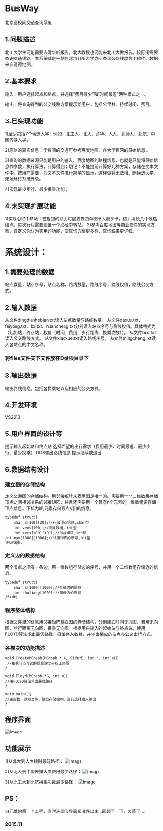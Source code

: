 # BusWay
北京高校间交通查询系统

## 1.问题描述 
北工大学生可能需要去清华听报告，北大教授也可能来北工大做报告。校际间需要查询交通线路。本系统就是一款在北京几所大学之间查询公交线路的小软件。数据来自高德地图。

## 2.基本要求
输入：用户选择起点和终点，并选择“费用最少”和“时间最短”两种模式之一。

输出：将查询得到的公交线路方案提示给用户，包括公里数、持续时间、费用。


## 3.已实现功能
1)至少包括7个候选大学：例如：北工大、北大、清华、人大、北师大、北航、中国传媒大学。

2)原始的真实信息：学校间的交通可参考百度地图、各大学官网的原始信息 。

3)查询的数据来源只能是用户的输入、百度地图的路程信息，也就是只能将原始信息作参数，执行算法，计算得到；切记：不能提前计算好几种方案，存储在文本文件中，按用户需要，对文本文件进行简单的显示，这样做将无法增、删候选大学、无法进行系统升级。

4)实现最少步行、最少换乘功能；

## 4.未实现扩展功能
1)实现必经中转站：在返回的路上可能要去西单图书大厦买书，因此增设几个候选结点，每次行程需要设置一个必经中转站。
2)参考百度地图等商业软件的实现方案，自定义你认为实用的功能，使查询方案更多样，查询结果更详细。

# 系统设计：
## 1.需要处理的数据
站点数量，站点序号，站点名称，路线数量，路线序号，路线权值，路线公交方式。

## 2.输入数据
从文件dingdianhebian.txt读入站点数量与路线数量。
从文件daxue.txt、feiyong.txt、bx.txt、huancheng.txt分别读入站点序号与路线权值。具体格式为（起始站，终点站，权值（时间、费用、步行距离、换乘次数））。
从文件bus.txt读入公交路线方式。
从文件xiaoxue.txt读入路线序号。
从文件mingcheng.txt读入各站点的中文名称。
### 将files文件夹下文件放在D盘根目录下
## 3.输出数据
输出路线信息，包括各换乘站以及相应的公交方式。

## 4.开发环境
VS2013

## 5.用户界面的设计等
提示输入起始站和终点站
选择希望的出行需求（费用最少、时间最短、最少步行、最少换乘）
DOS输出路线信息
提示继续或退出

## 6.数据结构设计
### 建立图的存储结构
定义交通图的存储结构。用邻接矩阵来表示图是唯一的。需要用一个二维数组存储顶点之间相邻关系的邻接矩阵，并且还需要用一个具有n个元素的一维数组来存储顶点信息。下标为i的元素存储顶点V[i]的信息。 
```
typedef struct{
	char s[100][20];//存储顶点信息,char型
	int vexs[100];//顶点数组，int型
	int arcs[100][100];//邻接矩阵,int型
int num[1000][1000];//邻接矩阵的序号,int型
}MGraph;
```
### 定义边的数据结构
两个节点之间有一条边，用一维数组存储边的序号，并用一个二维数组存储边的信息。
```
typedef struct{
	char s[1000][1000];//存储边的信息
	int shuliang[1000];//存储边的序号
}Side;
```
### 程序整体结构
根据文件里的信息用邻接矩阵建立图的存储结构，分别建立时间无向图、费用无向图、步行距离无向图、换乘无向图。根据用户输入的起始站与终点站。使用FLOYD算法求出最优路径，将值存入数组，并输出相应的站点与公交出行方式。
### 各模块的功能描述
```
void CreateMGraph(MGraph * G, Side*E, int n, int e){
 //根据节点与边的信息建立带权无向图
}
```
```
void Floyd(MGraph *G, int n){
//用FLOYD算法求出最优路径
}
```
```
void main(){
//主函数，读取文件，建立存储结构，进行选择输入输出
}
```

## 程序界面
![image](https://github.com/Haitons/BusWay/raw/master/img-folder/e.png)

## 功能展示
1)从北大到人大耗时最短路径：
![image](https://github.com/Haitons/BusWay/raw/master/img-folder/a.png)

2)从北大到中国传媒大学费用最少路径：
![image](https://github.com/Haitons/BusWay/raw/master/img-folder/b.png)

3)从北工大到北航换乘次数最少路径：
![image](https://github.com/Haitons/BusWay/raw/master/img-folder/c.png)

## PS：
自己做的第一个工程，当时连图形界面都没弄出来...回顾了一下，太菜了....
### 2015.11

